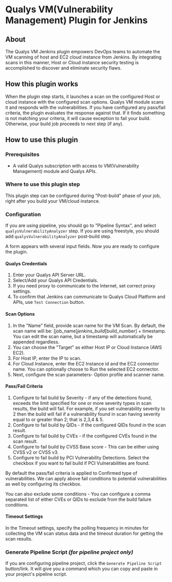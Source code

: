 # Qualys VM(Vulnerability Management) Plugin for Jenkins

## About

The Qualys VM Jenkins plugin empowers DevOps teams to automate the VM scanning of host and EC2 cloud instance from Jenkins. By integrating scans in this manner, Host or Cloud instance security testing is accomplished to discover and eliminate security flaws.

## How this plugin works

When the plugin step starts, it launches a scan on the configured Host or cloud instance with the configured scan options. Qualys VM module scans it and responds with the vulnerabilities. If you have configured any pass/fail criteria, the plugin evaluates the response against that. If it finds something is not matching your criteria, it will cause exception to fail your build. Otherwise, your build job proceeds to next step (if any).  

## How to use this plugin

### Prerequisites

* A valid Qualys subscription with access to VM(Vulnerability Management) module and Qualys APIs.


### Where to use this plugin step

This plugin step can be configured during "Post-build" phase of your job, right after you build your VM/cloud instance. 

### Configuration

If you are using pipeline, you should go to "Pipeline Syntax", and select `qualysVulnerabilityAnalyzer` step.
If you are using freestyle, you should add `qualysVulnerabilityAnalyzer` post-build step.

A form appears with several input fields. Now you are ready to configure the plugin. 

#### Qualys Credentials

1. Enter your Qualys API Server URL. 
2. Select/Add your Qualys API Credentials.
3. If you need proxy to communicate to the Internet, set correct proxy settings. 
4. To confirm that Jenkins can communicate to Qualys Cloud Platform and APIs, use `Test Connection` button.

#### Scan Options

1. In the "Name" field, provide scan name for the VM Scan. By default, the scan name will be: [job_name]_jenkins_build_[build_number] + timestamp. You can edit the scan name, but a timestamp will automatically be appended regardless.
2. You can choose the "Target" as either Host IP or Cloud Instance (AWS EC2).
3. For Host IP, enter the IP to scan.
4. For Cloud Instance, enter the EC2 Instance id and the EC2 connector name. You can optionally choose to Run the selected EC2 connector.
5. Next, configure the scan parameters- Option profile and scanner name.

#### Pass/Fail Criteria

1. Configure to fail build by Severity -  if any of the detections found, exceeds the limit specified for one or more severity types in scan results, the build will fail. For example, if you set vulnerability severity to 2 then the build will fail if a vulnerability found in scan having severity equal to or greater than 2; that is 2,3,4 & 5.
2. Configure to fail build by QIDs - if the configured QIDs found in the scan result.
3. Configure to fail build by CVEs - if the configured CVEs found in the scan result.
4. Configure to fail build by CVSS Base score - This can be either using CVSS v2 or CVSS v3.
5. Configure to fail build by PCI Vulnerability Detections. Select the checkbox if you want to fail build if PCI Vulnerabilities are found.

By default the pass/fail criteria is applied to Confirmed type of vulnerabilities. We can apply above fail conditions to potential vulnerabilities as well by configuring its checkbox.

You can also exclude some conditions - You can configure a comma separated list of either CVEs or QIDs to exclude from the build failure conditions.

#### Timeout Settings

In the Timeout settings, specify the polling frequency in minutes for collecting the VM scan status data and the timeout duration for getting the scan results.

### Generate Pipeline Script *(for pipeline project only)*

If you are configuring pipeline project, click the `Generate Pipeline Script` button/link. It will give you a command which you can copy and paste in your project's pipeline script. 

